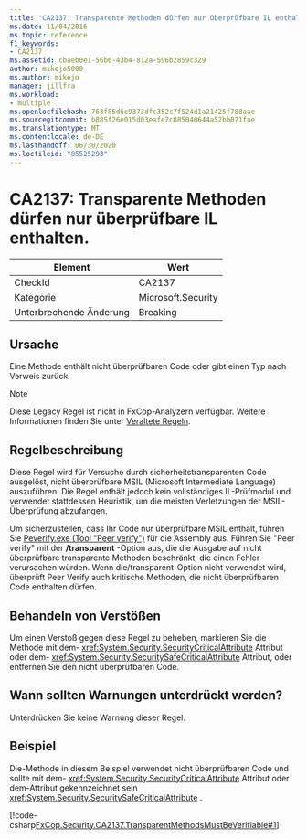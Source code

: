 ```yaml
---
title: 'CA2137: Transparente Methoden dürfen nur überprüfbare IL enthalten.'
ms.date: 11/04/2016
ms.topic: reference
f1_keywords:
- CA2137
ms.assetid: cbaeb0e1-56b6-43b4-812a-596b2859c329
author: mikejo5000
ms.author: mikejo
manager: jillfra
ms.workload:
- multiple
ms.openlocfilehash: 763f85d6c9373dfc352c7f524d1a21425f788aae
ms.sourcegitcommit: b885f26e015d03eafe7c885040644a52bb071fae
ms.translationtype: MT
ms.contentlocale: de-DE
ms.lasthandoff: 06/30/2020
ms.locfileid: "85525293"
---
```

# <a name="ca2137-transparent-methods-must-contain-only-verifiable-il"></a>CA2137: Transparente Methoden dürfen nur überprüfbare IL enthalten.

|Element|Wert|
|-|-|
|CheckId|CA2137|
|Kategorie|Microsoft.Security|
|Unterbrechende Änderung|Breaking|

## <a name="cause"></a>Ursache
Eine Methode enthält nicht überprüfbaren Code oder gibt einen Typ nach Verweis zurück.

> [!NOTE]
> Diese Legacy Regel ist nicht in FxCop-Analyzern verfügbar. Weitere Informationen finden Sie unter [Veraltete Regeln](fxcop-rule-port-status.md#deprecated-rules).

## <a name="rule-description"></a>Regelbeschreibung
Diese Regel wird für Versuche durch sicherheitstransparenten Code ausgelöst, nicht überprüfbare MSIL (Microsoft Intermediate Language) auszuführen. Die Regel enthält jedoch kein vollständiges IL-Prüfmodul und verwendet stattdessen Heuristik, um die meisten Verletzungen der MSIL-Überprüfung abzufangen.

Um sicherzustellen, dass Ihr Code nur überprüfbare MSIL enthält, führen Sie [Peverify.exe (Tool "Peer verify")](/dotnet/framework/tools/peverify-exe-peverify-tool) für die Assembly aus. Führen Sie "Peer verify" mit der **/transparent** -Option aus, die die Ausgabe auf nicht überprüfbare transparente Methoden beschränkt, die einen Fehler verursachen würden. Wenn die/transparent-Option nicht verwendet wird, überprüft Peer Verify auch kritische Methoden, die nicht überprüfbaren Code enthalten dürfen.

## <a name="how-to-fix-violations"></a>Behandeln von Verstößen
Um einen Verstoß gegen diese Regel zu beheben, markieren Sie die Methode mit dem- <xref:System.Security.SecurityCriticalAttribute> Attribut oder dem- <xref:System.Security.SecuritySafeCriticalAttribute> Attribut, oder entfernen Sie den nicht überprüfbaren Code.

## <a name="when-to-suppress-warnings"></a>Wann sollten Warnungen unterdrückt werden?
Unterdrücken Sie keine Warnung dieser Regel.

## <a name="example"></a>Beispiel
Die-Methode in diesem Beispiel verwendet nicht überprüfbaren Code und sollte mit dem- <xref:System.Security.SecurityCriticalAttribute> Attribut oder dem-Attribut gekennzeichnet sein <xref:System.Security.SecuritySafeCriticalAttribute> .

[!code-csharp[FxCop.Security.CA2137.TransparentMethodsMustBeVerifiable#1](../code-quality/codesnippet/CSharp/ca2137-transparent-methods-must-contain-only-verifiable-il_1.cs)]

